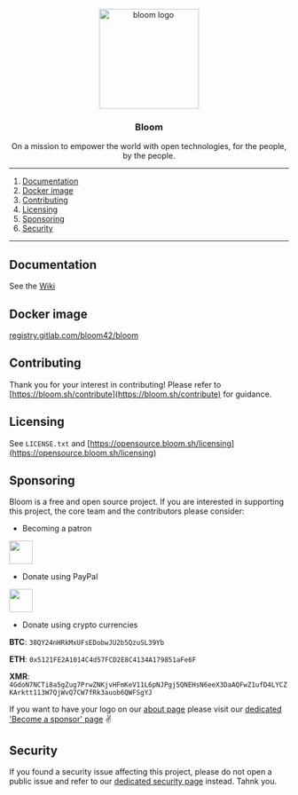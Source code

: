 <p align="center">
  <img alt="bloom logo" src="https://bloom.sh/kernel/static/imgs/logos/bloom_256.png" height="180" />
  <h3 align="center">Bloom</h3>
  <p align="center">On a mission to empower the world with open technologies, for the people, by the people.</p>
</p>

--------

<!-- [![Build Status](https://travis-ci.com/z0mbie42/kernel.svg?token=8WFNhu6wffpdLjmEs8Fi&branch=master)](https://travis-ci.com/z0mbie42/kernel)
[![Build Status](https://dev.azure.com/bloom42/bloom/_apis/build/status/z0mbie42.kernel?branchName=master)](https://dev.azure.com/bloom42/bloom/_build/latest?definitionId=2&branchName=master) -->

1. [Documentation](#documentation)
2. [Docker image](#docker-image)
3. [Contributing](#contributing)
4. [Licensing](#licensing)
5. [Sponsoring](#sponsoring)
6. [Security](#security)

--------

## Documentation

See the [Wiki](https://gitlab.com/bloom42/bloom/wikis)


## Docker image

[registry.gitlab.com/bloom42/bloom](https://gitlab.com/bloom42/bloom/container_registry)


## Contributing

Thank you for your interest in contributing! Please refer to
[https://bloom.sh/contribute](https://bloom.sh/contribute) for guidance.



## Licensing

See `LICENSE.txt` and [https://opensource.bloom.sh/licensing](https://opensource.bloom.sh/licensing)


## Sponsoring

Bloom is a free and open source project. If you are interested in supporting this project, the core team
and the contributors please consider:

* Becoming a patron

<a href="https://www.patreon.com/bloom42" target="_blank" rel="noopener">
  <img src="https://c5.patreon.com/external/logo/become_a_patron_button.png" height="42"/>
</a>

* Donate using PayPal

<a href="https://paypal.me/z0mbie42" target="_blank" rel="noopener">
  <img src="https://www.paypalobjects.com/en_US/FR/i/btn/btn_donateCC_LG.gif" height="42"/>
</a>


* Donate using crypto currencies

**BTC**: `38QY24nHRkMxUFsEDobwJU2b5QzuSL39Yb`

**ETH**: `0x5121FE2A1014C4d57FCD2E8C4134A179851aFe6F`

**XMR**: `4GdoN7NCTi8a5gZug7PrwZNKjvHFmKeV11L6pNJPgj5QNEHsN6eeX3DaAQFwZ1ufD4LYCZKArktt113W7QjWvQ7CW7fRk3auob6QWFSgYJ`



If you want to have your logo on our [about page](https://bloom.sh/about) please visit our
[dedicated 'Become a sponsor' page](https://bloom.sh/become-a-sponsor) ✌️


## Security

If you found a security issue affecting this project, please do not open a public issue and refer to our
[dedicated security page](https://bloom.sh/security) instead. Tahnk you.
